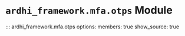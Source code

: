 # `ardhi_framework.mfa.otps` Module

::: ardhi_framework.mfa.otps
    options:
      members: true
      show_source: true
